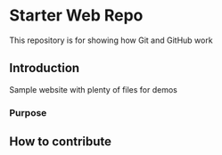 # Starter Web Repo

This repository is for showing how Git and GitHub work

## Introduction

Sample website with plenty of files for demos

### Purpose

## How to contribute

